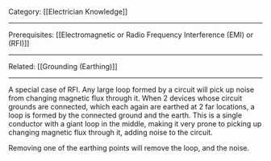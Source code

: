 Category: [[Electrician Knowledge]]
___
Prerequisites: [[Electromagnetic or Radio Frequency Interference (EMI) or (RFI)]]
___
Related: [[Grounding (Earthing)]]
___
A special case of RFI. Any large loop formed by a circuit will pick up noise from changing magnetic flux through it. When 2 devices whose circuit grounds are connected, which each again are earthed at 2 far locations, a loop is formed by the connected ground and the earth. This is a single conductor with a giant loop in the middle, making it very prone to picking up changing magnetic flux through it, adding noise to the circuit. 

Removing one of the earthing points will remove the loop, and the noise. 